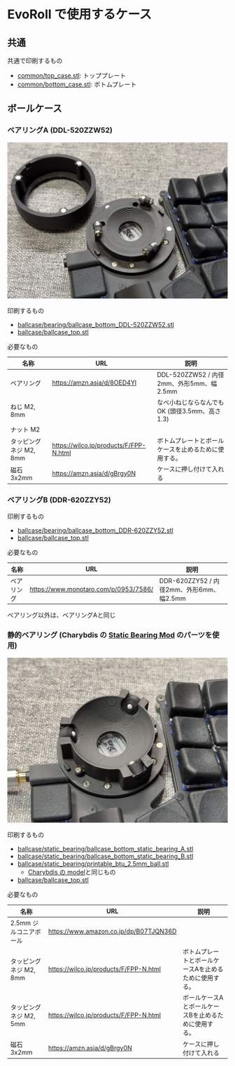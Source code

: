 # EvoRoll で使用するケース

## 共通

共通で印刷するもの

* [common/top_case.stl](common/top_case.stl): トッププレート
* [common/bottom_case.stl](common/bottom_case.stl): ボトムプレート

## ボールケース

### ベアリングA (DDL-520ZZW52)


![](../../assets/evoroll_v4_bearing.JPEG)

印刷するもの

* [ballcase/bearing/ballcase_bottom_DDL-520ZZW52.stl](ballcase/bearing/ballcase_bottom_DDL-520ZZW52.stl)
* [ballcase/ballcase_top.stl](ballcase/ballcase_top.stl)

必要なもの

|名称|URL|説明|
|---|---|---|
|ベアリング|https://amzn.asia/d/8OED4Yl|DDL-520ZZW52 / 内径2mm、外形5mm、幅2.5mm|
|ねじ M2, 8mm||なべ小ねじならなんでもOK (頭径3.5mm、高さ1.3)|
|ナット M2|||
|タッピングネジ M2, 8mm|https://wilco.jp/products/F/FPP-N.html|ボトムプレートとボールケースを止めるために使用する。|
|磁石 3x2mm|https://amzn.asia/d/gBrgy0N|ケースに押し付けて入れる|


### ベアリングB (DDR-620ZZY52)


印刷するもの

* [ballcase/bearing/ballcase_bottom_DDR-620ZZY52.stl](ballcase/bearing/ballcase_bottom_DDR-620ZZY52.stl)
* [ballcase/ballcase_top.stl](ballcase/ballcase_top.stl)

必要なもの

|名称|URL|説明|
|---|---|---|
|ベアリング|https://www.monotaro.com/p/0953/7586/|DDR-620ZZY52 / 内径2mm、外形6mm、幅2.5mm|

ベアリング以外は、ベアリングAと同じ


### 静的ベアリング (Charybdis の [Static Bearing Mod](https://github.com/Bastardkb/Charybdis/blob/main/files/mods/readme.md#static-bearing-mod) のパーツを使用)

![](../../assets/evoroll_v4_static_bearing.JPEG)

印刷するもの

* [ballcase/static_bearing/ballcase_bottom_static_bearing_A.stl](ballcase/static_bearing/ballcase_bottom_static_bearing_A.stl)
* [ballcase/static_bearing/ballcase_bottom_static_bearing_B.stl](ballcase/static_bearing/ballcase_bottom_static_bearing_B.stl)
* [ballcase/static_bearing/printable_btu_2.5mm_ball.stl](ballcase/static_bearing/printable_btu_2.5mm_ball.stl)
  * [Charybdis の model](https://github.com/Bastardkb/Charybdis/blob/main/files/mods/static-bearing/printable_btu_2.5mm_ball.stl)と同じもの
* [ballcase/ballcase_top.stl](ballcase/ballcase_top.stl)


必要なもの

|名称|URL|説明|
|---|---|---|
|2.5mm ジルコニアボール|https://www.amazon.co.jp/dp/B07TJQN36D||
|タッピングネジ M2, 8mm|https://wilco.jp/products/F/FPP-N.html|ボトムプレートとボールケースAを止めるために使用する。|
|タッピングネジ M2, 5mm|https://wilco.jp/products/F/FPP-N.html|ボールケースAとボールケースBを止めるために使用する。|
|磁石 3x2mm|https://amzn.asia/d/gBrgy0N|ケースに押し付けて入れる|
